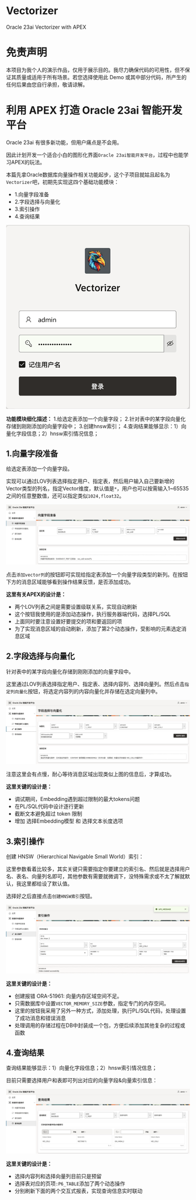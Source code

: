 # Vectorizer
 Oracle 23ai Vectorizer with APEX

# 免责声明
本项目为我个人的演示作品，仅用于展示目的。我尽力确保代码的可用性，但不保证其质量或适用于所有场景。若您选择使用此 Demo 或其中部分代码，所产生的任何后果由您自行承担，敬请谅解。

# 利用 APEX 打造 Oracle 23ai 智能开发平台

Oracle 23ai 有很多新功能，但用户痛点是不会用。

因此计划开发一个适合小白的图形化界面`Oracle 23ai智能开发平台`，过程中也能学习APEX的玩法。

本篇先拿Oracle数据库向量操作相关功能起步，这个子项目就姑且起名为`Vectorizer`吧，初期先实现这四个基础功能模块：

- 1.向量字段准备
- 2.字段选择与向量化
- 3.索引操作
- 4.查询结果

![login-界面](login-界面.png)

**功能模块细化描述：**
1.给选定表添加一个向量字段；
2.针对表中的某字段向量化存储到刚刚添加的向量字段中；
3.创建hnsw索引；
4.查询结果能够显示：1）向量化字段信息；2）hnsw索引情况信息；

## 1.向量字段准备

给选定表添加一个向量字段。

实现可以通过LOV列表选择指定用户、指定表，然后用户输入自己要新增的Vector类型的列名，指定Vector维度，默认值是`*`，用户也可以按需输入1~65535之间的任意整数值，还可以指定类似`1024,float32`。

![step1-向量字段准备](step1-向量字段准备.png)

点击`添加vector列`的按钮即可实现给指定表添加一个向量字段类型的新列。在按钮下方的消息区域能够看到操作结果反馈，是否添加成功。

**这里有关APEX的设计是：**
- 两个LOV列表之间是需要设置级联关系，实现自动刷新
- 这个按钮我使用的是添加动态操作，执行服务器端代码，选择PL/SQL
- 上面同时要注意设置好要提交的项和要返回的项
- 为了实现消息区域的自动刷新，添加了第2个动态操作，受影响的元素选定消息区域

## 2.字段选择与向量化

针对表中的某字段向量化存储到刚刚添加的向量字段中。

这里通过LOV列表选择指定用户、指定表、选择内容列、选择向量列。然后点击`指定列向量化`按钮，将选定内容列的内容向量化并存储在选定向量列中。

![step2-字段选择与向量化](step2-字段选择与向量化.png)

注意这里会有点慢，耐心等待消息区域出现类似上图的信息后，才算成功。

**这里关键的设计是：**
- 调试期间，Embedding遇到超过限制的最大tokens问题
- 在PL/SQL代码中设计逐行更新
- 截断文本避免超过 token 限制
- 增加 选择Embedding模型 和 选择文本长度选项

## 3.索引操作

创建 HNSW（Hierarchical Navigable Small World）索引：

这里参数看着比较多，其实关键只需要指定你要建立的索引名、然后就是选择用户名、表名、向量列名即可，其他参数有需要就微调下，没特殊需求或不太了解就默认，我这里都给设了默认值。

选择好之后直接点击`创建HNSW索引`按钮。

![step3-索引操作创建HNSW](step3-索引操作创建HNSW.png)

**这里关键的设计是：**
- 创建报错 ORA-51961: 向量内存区域空间不足。
- 只需数据库中设置`VECTOR_MEMORY_SIZE`参数，指定专门的内存空间。
- 这里的按钮我采用了另外一种方式，添加处理，执行PL/SQL代码，处理设置了成功消息和错误消息
- 处理调用的存储过程在DB中封装成一个包，方便后续添加其他复杂的过程或函数

## 4.查询结果

查询结果能够显示：1）向量化字段信息；2）hnsw索引情况信息；

目前只需要选择用户和表即可列出对应的向量字段&向量索引信息：

![step4-查询结果-向量相关信息](step4-查询结果-向量相关信息.png)

**这里关键的设计是：**
- 选择内容列和选择向量列目前只是预留
- 选择表对应的页项`:P6_TABLE`添加了两个动态操作
- 分别刷新下面的两个交互式报表，实现查询信息实时联动
